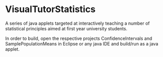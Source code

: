 # VisualTutorStatistics
A series of java applets targeted at interactively teaching a number of statistical principles aimed at first year university students.

In order to build, open the respective projects ConfidenceIntervals and SamplePopulationMeans in Eclipse or any java IDE and build/run as a java applet.
